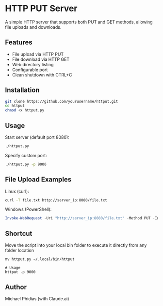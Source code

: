 # HTTP PUT Server

A simple HTTP server that supports both PUT and GET methods, allowing file uploads and downloads.

## Features

- File upload via HTTP PUT
- File download via HTTP GET
- Web directory listing
- Configurable port
- Clean shutdown with CTRL+C

## Installation

```bash
git clone https://github.com/yourusername/httput.git
cd httput
chmod +x httput.py
```

## Usage

Start server (default port 8080):
```bash
./httput.py
```

Specify custom port:
```bash
./httput.py -p 9000
```

## File Upload Examples

Linux (curl):
```bash
curl -T file.txt http://server_ip:8080/file.txt
```

Windows (PowerShell):
```powershell
Invoke-WebRequest -Uri "http://server_ip:8080/file.txt" -Method PUT -InFile file.txt
```

## Shortcut
Move the script into your local bin folder to execute it directly from any folder location
```
mv httput.py ~/.local/bin/httput

# Usage
httput -p 9000
```

## Author

Michael Phidias (with Claude.ai)
